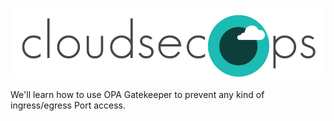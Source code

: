 ![CloudSecOps](assets/cloudsecops.png)

We'll learn how to use OPA Gatekeeper to prevent any kind of ingress/egress Port access.
